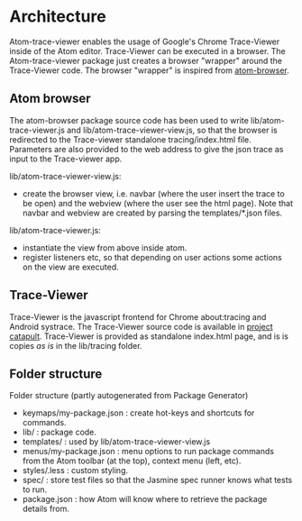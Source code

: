 # Architecture

Atom-trace-viewer enables the usage of Google's Chrome Trace-Viewer inside of the Atom editor.
Trace-Viewer can be executed in a browser.
The Atom-trace-viewer package just creates a browser "wrapper" around the Trace-Viewer code.
The browser "wrapper" is inspired from [atom-browser](https://github.com/sean-codes/atom-browser).

## Atom browser

The atom-browser package source code has been used to write lib/atom-trace-viewer.js
and lib/atom-trace-viewer-view.js,
so that the browser is redirected to the Trace-viewer standalone tracing/index.html file.
Parameters are also provided to the web address to give the json trace as input to the Trace-viewer app.

lib/atom-trace-viewer-view.js:
- create the browser view, i.e. navbar (where the user insert the trace to be open)
  and the webview (where the user see the html page). Note that navbar and webview
  are created by parsing the templates/*.json files.

lib/atom-trace-viewer.js:
- instantiate the view from above inside atom.
- register listeners etc, so that depending on user actions some actions on the view
  are executed.

## Trace-Viewer

Trace-Viewer is the javascript frontend for Chrome about:tracing and Android systrace.
The Trace-Viewer source code is available in [project catapult](https://github.com/catapult-project/catapult).
Trace-Viewer is provided as standalone index.html page, and is is copies *as is* in the lib/tracing folder.

## Folder structure

Folder structure (partly autogenerated from Package Generator)

- keymaps/my-package.json : create hot-keys and shortcuts for commands.
- lib/ : package code.
- templates/ : used by lib/atom-trace-viewer-view.js
- menus/my-package.json : menu options to run package commands from the Atom toolbar (at the top),
  context menu (left, etc).
- styles/<my-package>.less : custom styling.
- spec/ : store test files so that the Jasmine spec runner knows what tests to run.
- package.json : how Atom will know where to retrieve the package details from.
